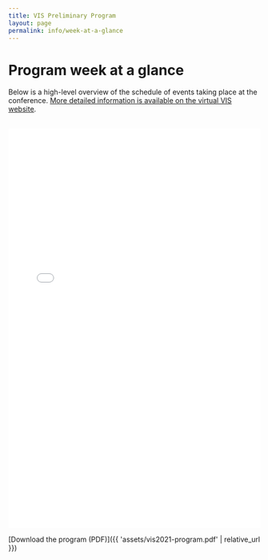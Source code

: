 ```yaml
---
title: VIS Preliminary Program
layout: page
permalink: info/week-at-a-glance
---
```


# Program week at a glance

Below is a high-level overview of the schedule of events taking place at the conference.  [More detailed information is available on the virtual VIS website](https://virtual.ieeevis.org/year/2021/calendar.html).

<br/>
<embed src="{{ 'assets/vis2021-program.pdf' | relative_url }}" type="application/pdf" width="100%" height="800px" />
<br/>

[Download the program (PDF)]({{ 'assets/vis2021-program.pdf' | relative_url }})

